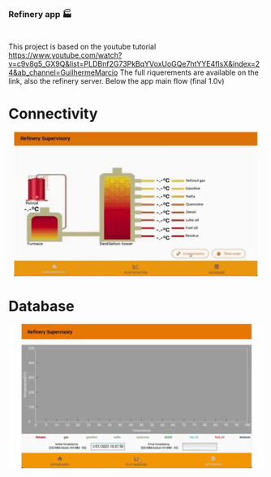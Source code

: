 
### Refinery app 🏭
#
This project is based on the youtube tutorial https://www.youtube.com/watch?v=c9v8g5_GX9Q&list=PLDBnf2G73PkBqYVoxUoGQe7htYYE4fIsX&index=24&ab_channel=GuilhermeMarcio The full riquerements are available on the link, also the refinery server.
Below the app main flow (final 1.0v)
# Connectivity
![](https://github.com/caioalrodrig/supervis_kv_mbus/blob/master/vid1%20(1).gif)
# Database  
![](https://github.com/caioalrodrig/supervis_kv_mbus/blob/master/vid3.gif)












